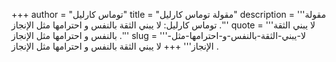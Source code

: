 +++
author = "توماس كارليل"
title = "مقولة توماس كارليل"
description = '''مقولة توماس كارليل: لا يبني الثقة بالنفس و احترامها مثل الإنجاز .'''
quote = '''لا يبني الثقة بالنفس و احترامها مثل الإنجاز .'''
slug = '''لا-يبني-الثقة-بالنفس-و-احترامها-مثل-الإنجاز'''
+++
لا يبني الثقة بالنفس و احترامها مثل الإنجاز .
